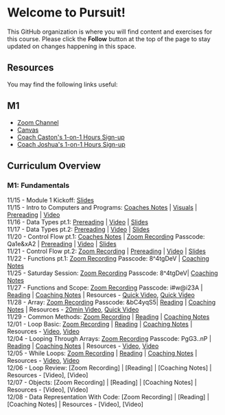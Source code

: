 # Welcome to Pursuit!

This GitHub organization is where you will find content and exercises for this course. Please click the **Follow** button at the top of the page to stay updated on changes happening in this space.

## Resources

You may find the following links useful:

## M1 
- [Zoom Channel](https://us06web.zoom.us/j/86031129111)
- [Canvas](https://pursuit.instructure.com/courses/165)
- [Coach Caston's 1-on-1 Hours Sign-up](https://calendar.app.google/nb72RkwgaJF2nKtA8)
- [Coach Joshua's 1-on-1 Hours Sign-up](https://calendar.app.google/RHKfDAHKs1zcS39K7)


## Curriculum Overview

### M1: Fundamentals 
11/15 - Module 1 Kickoff: [Slides]()<br>
11/15 - Intro to Computers and Programs: [Coaches Notes](https://gist.github.com/CastonPursuit/2d628b3c3b9fd4337bf82f828d5177e2) | [Visuals](https://docs.google.com/presentation/d/1D4IXKnT4Fa0LfvklEATHGwCxN0k2rWBtuKg884KblOI/edit#slide=id.g420132f636_0_109) | [Prereading](https://github.com/10-5-pursuit/unit-fundamentals/blob/main/intro-to-code/readme.md) | [Video](https://www.youtube.com/watch?v=TQCr9RV7twk) <br>
11/16 - Data Types pt.1: [Prereading](https://github.com/pursuit-curriculum/unit-fundamentals/tree/main/intro-to-javascript) | [Video](https://www.youtube.com/watch?v=A37-3lflh8I) | [Slides](https://docs.google.com/presentation/d/1VPWmwDHUwfPM3MWMPnEVVdpVsyEILGz1FxE9CKvKPUI/edit#slide=id.g5a0daf6a0f_0_0) <br>
11/17 - Data Types pt.2:  [Prereading](https://github.com/pursuit-curriculum/unit-fundamentals/tree/main/intro-to-javascript) | [Video](https://www.youtube.com/watch?v=A37-3lflh8I) | [Slides](https://docs.google.com/presentation/d/1VPWmwDHUwfPM3MWMPnEVVdpVsyEILGz1FxE9CKvKPUI/edit#slide=id.g5a0daf6a0f_0_0) <br>
11/20 - Control Flow pt.1: [Coaches Notes](https://gist.github.com/CastonPursuit/6811b68d6431a484875fcf74298eadeb) | [Zoom Recording](https://us06web.zoom.us/rec/share/N7iP_ht3L8YuXdbPn8G_foAxxbNqsYhqbwd_SG5H3_uZJEtxzvbV_vdwiADThvmM.Er4n5xN5GV9yQXqp?startTime=1700493680000) Passcode: Qa1e&xA2 | [Prereading](https://github.com/10-5-pursuit/unit-fundamentals/tree/main/control-flow) | [Video](https://www.youtube.com/watch?v=Wc1rH4uNKIE) | [Slides](https://docs.google.com/presentation/d/1QpqzLZ5O22JayLQqxREZ2k5MOmCaHAUydxkW0f74l8A/edit#slide=id.g420132f666_1_0) <br>
11/21 - Control Flow pt.2:  [Zoom Recording]() | [Prereading]() | [Video](https://www.youtube.com/watch?v=mbT7sSmVUS8) | [Slides](https://docs.google.com/presentation/d/1Q_M6wAqI0hnV3v1yTNYMmkq1991b-xihB8UMjmC41xQ/edit#slide=id.g3986c96d49c0e4ac_18) <br>
11/22 - Functions pt.1:  [Zoom Recording](https://us06web.zoom.us/rec/share/rFaGOzz33Z4K3YSJX8giLTzW5ySSjkPI7rZ1_qoMiwaFuZoRpZ47KgaZWp4YoQvM.Sa_mbzHGSnuMRwz) Passcode: 8^4tgDeV | [Coaching Notes](https://gist.github.com/CastonPursuit/eaaa7b2e0cdabacb456ddf56d054154c) <br>
11/25 - Saturday Session: [Zoom Recording](https://us06web.zoom.us/rec/share/rFaGOzz33Z4K3YSJX8giLTzW5ySSjkPI7rZ1_qoMiwaFuZoRpZ47KgaZWp4YoQvM.Sa_mbzHGSnuMRwz-) Passcode: 8^4tgDeV| [Coaching Notes](https://replit.com/@CastonPursuit/FunctionDemobubble#script.js) <br>
11/27 - Functions and Scope:  [Zoom Recording](https://us06web.zoom.us/rec/share/BE03bSLmDS9HVYbcRjtWqMKSHONf6NAmIe8g32Tf13mmVVqvfwpVb_C-1rVYE8Rn.EAtOLeJ4MUGcO-83) Passcode: i#w@i23A | [Reading](https://github.com/pursuit-curriculum/unit-fundamentals/tree/main/scope) | [Coaching Notes](https://replit.com/@CastonPursuit/Practice-Functions-and-Scope) | Resources - [Quick Video](https://www.youtube.com/watch?v=TkFN6e9ZDMw&ab_channel=WebDevSimplified), [Quick Video](https://www.youtube.com/watch?v=iJKkZA215tQ&ab_channel=ProgrammingwithMosh) <br>
11/28 - Array:  [Zoom Recording](https://us06web.zoom.us/rec/share/ue8QExXsXy273EfLa36dXIAzQ4tMYhA-M-yRS8ypUPWL1wosyy5TGGTePoXXIlJX.LTJxReI89T2bjBnT)  Passcode: &bC4yqS5| [Reading](https://github.com/pursuit-curriculum/unit-fundamentals/tree/main/arrays) | [Coaching Notes](https://replit.com/@CastonPursuit/In-Session-Practice-Arrays-Part-1) | Resources - [20min Video](https://www.youtube.com/watch?v=0SyTDl4pb4w&ab_channel=DaveGray), [Quick Video](https://www.youtube.com/watch?v=QEZXbRiaY1I&ab_channel=freeCodeCamp.org) <br>
11/29 - Common Methods: [Zoom Recording](https://us06web.zoom.us/rec/share/0iwiDVgYF1hkyh-36OH1IKJ1WTDNr549MEPn-M7b46ITRsli_rAVUfLvQlFaytZp.HFquQ5lw7jWhKDih) | [Reading](https://github.com/pursuit-curriculum/unit-fundamentals/tree/main/common-methods-and-tools) | [Coaching Notes](https://replit.com/@CastonPursuit/In-Session-Practice-Array-and-String-Methods) <br>
12/01 - Loop Basic: [Zoom Recording](https://us06web.zoom.us/rec/share/gU0XncaIuWySW7FXvW_An3mZ7YRLn5YI3fLkE5ntZjvFxviCQi1Qmv2j49hw64-8.QOOlQnIqrcI3Pw7t) | [Reading](https://github.com/pursuit-curriculum/unit-fundamentals/tree/main/loops) | [Coaching Notes](https://replit.com/@joshuanelsondev/In-Session-Practice-Loops) | Resources - [Video](https://www.youtube.com/watch?v=Kn06785pkJg&ab_channel=codeSTACKr), [Video](https://www.youtube.com/watch?v=s9wW2PpJsmQ&ab_channel=ProgrammingwithMosh) <br>
12/04 - Looping Through Arrays: [Zoom Recording](https://us06web.zoom.us/rec/share/0R71jIJ-rmj8BM_FAbH1-ekR-ix-vT0lHyASGz81Q4kZwtLdWN8QdYDKnU6lTz1R.mGChs1WjAtrtr2yQ?startTime=1701704001000
) Passcode: PgG3..nP | [Reading](https://github.com/pursuit-curriculum/unit-fundamentals/tree/main/loops) | [Coaching Notes](https://replit.com/@joshuanelsondev/In-Session-Practice-Loops) | Resources - [Video](https://www.youtube.com/watch?v=3hUdq32e2qA&ab_channel=CodifyAcademy), [Video](https://www.youtube.com/watch?v=xL2RuPkm4i0&ab_channel=CodingDavid)<br>
12/05 - While Loops: [Zoom Recording](https://us06web.zoom.us/rec/share/Zpo4G8tZcJLHGMIojd1CEeq2B4TsD8QOKE8BjFYUzIHDKiH1RWbKRUrsKDE2xB3K.uDS5pghGY4hcFHJM?startTime=1701790028000) | [Reading](https://github.com/pursuit-curriculum/unit-fundamentals/tree/main/loops) | [Coaching Notes](https://replit.com/@CastonPursuit/In-Session-Practice-Loops) | Resources - [Video](https://www.youtube.com/watch?v=h84MlHv6g4Q&ab_channel=Telusko), [Video](https://www.youtube.com/watch?v=TDUz9QcGPoE&ab_channel=BroCode)<br>
12/06 - Loop Review: [Zoom Recording] | [Reading] | [Coaching Notes] | Resources - [Video], [Video]<br>
12/07 - Objects: [Zoom Recording] | [Reading] | [Coaching Notes] | Resources - [Video], [Video]<br>
12/08 - Data Representation With Code: [Zoom Recording] | [Reading] | [Coaching Notes] | Resources - [Video], [Video]<br>



